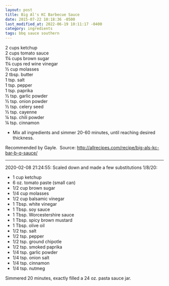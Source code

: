 ```yaml
---
layout: post
title: Big Al's KC Barbecue Sauce
date: 2015-07-22 10:18:36 -0500
last_modified_at: 2022-06-19 10:11:17 -0400
category: ingredients
tags: bbq sauce southern
---
```


2 cups ketchup  
2 cups tomato sauce  
1¼ cups brown sugar  
1¼ cups red wine vinegar  
½ cup molasses  
2 tbsp. butter  
1 tsp. salt  
1 tsp. pepper  
1 tsp. paprika  
½ tsp. garlic powder  
½ tsp. onion powder  
½ tsp. celery seed  
½ tsp. cayenne  
¼ tsp. chili powder  
¼ tsp. cinnamon  

 * Mix all ingredients and simmer 20-60 minutes, until reaching desired thickness.

Recommended by Gayle.  Source: <http://allrecipes.com/recipe/big-als-kc-bar-b-q-sauce/>

---

2020-02-08 21:24:55: Scaled down and made a few substitutions 1/8/20:

  * 1 cup ketchup
  * 6 oz. tomato paste (small can)
  * 1/2 cup brown sugar
  * 1/4 cup molasses
  * 1/2 cup balsamic vinegar
  * 1 Tbsp. white vinegar
  * 1 Tbsp. soy sauce
  * 1 Tbsp. Worcestershire sauce
  * 1 Tbsp. spicy brown mustard
  * 1 Tbsp. olive oil
  * 1/2 tsp. salt
  * 1/2 tsp. pepper
  * 1/2 tsp. ground chipotle
  * 1/2 tsp. smoked paprika
  * 1/4 tsp. garlic powder
  * 1/4 tsp. onion salt
  * 1/4 tsp. cinnamon
  * 1/4 tsp. nutmeg


Simmered 20 minutes, exactly filled a 24 oz. pasta sauce jar.
